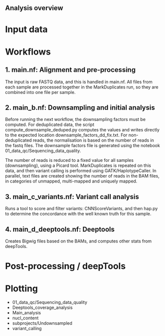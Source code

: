 ## Analysis overview ##

# Input data




# Workflows

## 1. main.nf: Alignment and pre-processing

The input is raw FASTQ data, and this is handled in main.nf. All files from each sample are
processed together in the MarkDuplicates run, so they are combined into one file per sample.


## 2. main_b.nf: Downsampling and initial analysis

Before running the next workflow, the downsampling factors must be computed. For deduplicated
data, the script compute_downsample_deduped.py computes the values and writes directly to
the expected location downsample_factors_dd_fix.txt. For non-deduplicated reads, the
normalisation is based on the number of reads in the fastq files. The downsample factors
file is generated using the notebook 01_data_qc/Sequencing_data_quality.

The number of reads is reduced to a fixed value for all samples (downsampling), using a
Picard tool. MarkDuplicates is repeated on this data, and then variant calling is performed
using GATK/HaplotypeCaller. In parallel, text files are created showing the number of reads
in the BAM files, in categories of unmapped, multi-mapped and uniquely mapped.


## 3. main_c_variants.nf: Variant call analysis

Runs a tool to score and filter variants: CNNScoreVariants, and then hap.py to determine the
concordance with the well known truth for this sample.


## 4. main_d_deeptools.nf: Deeptools

Creates Bigwig files based on the BAMs, and computes other stats from deepTools.

# Post-processing / deepTools



# Plotting

* 01_data_qc/Sequencing_data_quality
* Deeptools_coverage_analysis
* Main_analysis
* nucl_content
* subprojects/Undownsampled
* variant_calling